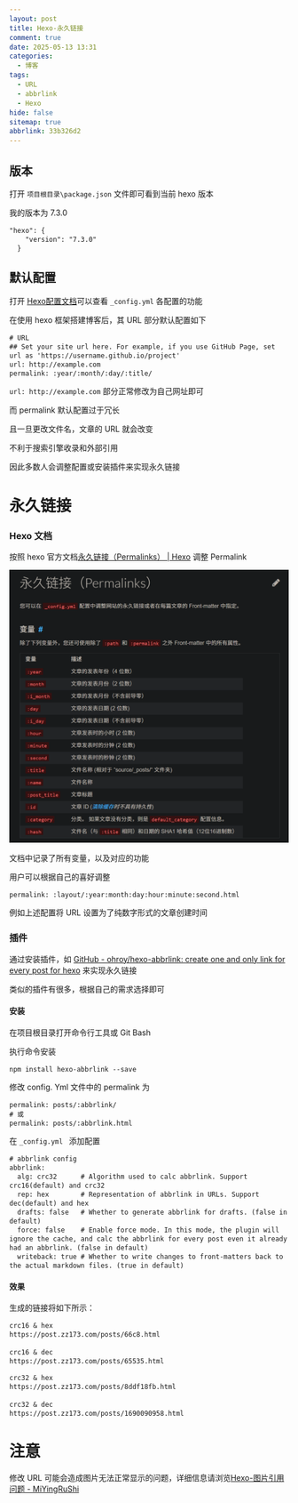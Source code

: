 ```yaml
---
layout: post
title: Hexo-永久链接
comment: true
date: 2025-05-13 13:31
categories:
  - 博客
tags:
  - URL
  - abbrlink
  - Hexo
hide: false
sitemap: true
abbrlink: 33b326d2
---
```

## 版本

打开 `项目根目录\package.json` 文件即可看到当前 hexo 版本

我的版本为 7.3.0

```
"hexo": {
    "version": "7.3.0"
  }
```

## 默认配置

打开 [Hexo配置文档](https://hexo.io/zh-cn/docs/configuration.html)可以查看 `_config.yml` 各配置的功能

在使用 hexo 框架搭建博客后，其 URL 部分默认配置如下

```
# URL
## Set your site url here. For example, if you use GitHub Page, set url as 'https://username.github.io/project'
url: http://example.com
permalink: :year/:month/:day/:title/
```

`url: http://example.com` 部分正常修改为自己网址即可

而 permalink 默认配置过于冗长

且一旦更改文件名，文章的 URL 就会改变

不利于搜索引擎收录和外部引用

因此多数人会调整配置或安装插件来实现永久链接
# 永久链接

### Hexo 文档

按照 hexo 官方文档[永久链接（Permalinks） \| Hexo](https://hexo.io/zh-cn/docs/permalinks) 调整 Permalink

![](permalink/file-20250518232304341.png)

文档中记录了所有变量，以及对应的功能

用户可以根据自己的喜好调整

```
permalink: :layout/:year:month:day:hour:minute:second.html
```

例如上述配置将 URL 设置为了纯数字形式的文章创建时间

### 插件

通过安装插件，如 [GitHub - ohroy/hexo-abbrlink: create one and only link for every post for hexo](https://github.com/ohroy/hexo-abbrlink) 来实现永久链接

类似的插件有很多，根据自己的需求选择即可

#### 安装

在项目根目录打开命令行工具或 Git Bash

执行命令安装

```
npm install hexo-abbrlink --save
```

修改 config. Yml 文件中的 permalink 为

```
permalink: posts/:abbrlink/ 
# 或
permalink: posts/:abbrlink.html
```

在 `_config.yml ` 添加配置

```
# abbrlink config
abbrlink:
  alg: crc32      # Algorithm used to calc abbrlink. Support crc16(default) and crc32
  rep: hex        # Representation of abbrlink in URLs. Support dec(default) and hex
  drafts: false   # Whether to generate abbrlink for drafts. (false in default)
  force: false    # Enable force mode. In this mode, the plugin will ignore the cache, and calc the abbrlink for every post even it already had an abbrlink. (false in default)
  writeback: true # Whether to write changes to front-matters back to the actual markdown files. (true in default)
```

#### 效果

生成的链接将如下所示：

```
crc16 & hex
https://post.zz173.com/posts/66c8.html

crc16 & dec
https://post.zz173.com/posts/65535.html
```

```
crc32 & hex
https://post.zz173.com/posts/8ddf18fb.html

crc32 & dec
https://post.zz173.com/posts/1690090958.html
```

# 注意

修改 URL 可能会造成图片无法正常显示的问题，详细信息请浏览[Hexo-图片引用问题 - MiYingRuShi](https://mifazhan.top/posts/dc842c8c/)